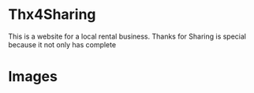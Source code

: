 # Thx4Sharing
This is a website for a local rental business. Thanks for Sharing is special because it not only has complete

# Images